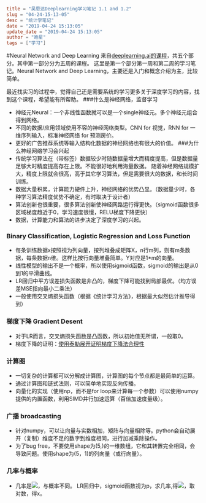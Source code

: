 ```toml
title = "吴恩达Deeplearning学习笔记 1.1 and 1.2"
slug = "04-24-15-13-05"
desc = "统计学笔记"
date = "2019-04-24 15:13:05"
update_date = "2019-04-24 15:13:05"
author = "皓星"
tags = ["学习"]
```

#Neural Network and Deep Learning
来自[deeplearning.ai的课程](https://www.deeplearning.ai/deep-learning-specialization/)，共五个部分。其中第一部分分为五周的课程。
这里是第一个部分第一周和第二周的学习笔记。Neural Network and Deep Learning，主要还是入门和概念介绍为主，比较简单。

最近找实习的过程中，觉得自己还是需要系统的学习更多关于深度学习的内容，找到这个课程，希望能有所帮助。
###什么是神经网络，监督学习
- 神经元Neural：一个非线性函数就可以是一个single神经元。多个神经元组合得到网络。
- 不同的数据/应用领域使用不容的神经网络类型。CNN for 视觉，RNN for 一维序列输入，标准神经网络 for 预测房价。
- 更好的广告推荐系统等输入结构化数据的神经网络也有很大的价值。
###为什么神经网络学习会兴起
- 传统学习算法在（带标签）数据较少时随数据量增大而精度提高，但是数据量足够大时精度提高存在上限。不能很好地利用海量数据。
随着神经网络规模扩大，精度上限就会很高，高于其它学习算法，但是需要很大的数据，和长时间训练。
- 数据大量积累，计算能力硬件上升，神经网络的优势凸显。（数据量少时，各种学习算法精度优势不确定，有时取决于设计者）
- 算法创新也很重要，很多算法创新使神经网路运行得更快。（sigmoid函数很多区域梯度趋近于0，学习速度很慢，RELU梯度下降更快）
- 数据，计算能力和算法的进步决定了深度学习的兴起。
### Binary Classification, Logistic Regression and Loss Function
- 每条训练数据x按照视为列向量，按列堆叠成矩阵X，n行m列，则有m条数据，每条数据n维。这样比按行向量堆叠简单。Y对应是1*m的向量。
- 线性模型的输出不是一个概率，所以使用sigmoid函数，sigmoid的输出是从0到1的平滑曲线。
- LR回归中平方误差损失函数是非凸的，梯度下降可能找到局部最优。（均方误差MSE指向最小二乘法）
- 一般使用交叉熵损失函数（根据《统计学习方法》，根据最大似然估计推导得到）
### 梯度下降 Gradient Desent
- 对于LR而言，交叉熵损失函数是凸函数，所以初始值无所谓，一般取0。
- 梯度下降的证明：[使用泰勒展开证明梯度下降法合理性](https://blog.csdn.net/weixin_42278173/article/details/81511646)
### 计算图
- 一切复杂的计算都可以分解成计算图，计算图的每个节点都是最简单的运算。
- 通过计算图和链式法则，可以简单地实现反向传播。
- 向量化的实现（使用np，而不是for loop来计算每一个参数）可以使用numpy提供的内置函数，利用SIMD并行加速运算（百倍加速度量级）。
### 广播 broadcasting
- 针对numpy，可以让向量与实数相加，矩阵与向量相除等。python会自动展开（复制）维度不足的数字到维度相同，进行加减乘除操作。
- 为了bug free，不要使用shape为(5,)的一维数组，它和其转置完全相同，会导致问题。使用shape为(5，1)的列向量（或行向量）。
### 几率与概率
- 几率是![](http://chart.googleapis.com/chart?cht=tx&chl=\\frac{p}{1-p})，与概率不同。
LR回归中，sigmoid函数视为p，求几率,得![](http://chart.googleapis.com/chart?cht=tx&chl=\\frac{1}{e^{-x}}={e^x})，取对数，得x。

